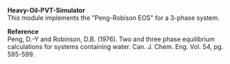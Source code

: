 <b>Heavy-Oil-PVT-Simulator</b> <br>
This module implements the "Peng-Robison EOS" for a 3-phase system. 

<b>Reference </b> <br>
Peng, D.-Y and Robinson, D.B. (1976). Two and three phase equilibrium calculations for systems containing water. Can. J. Chem. Eng. Vol. 54, pg. 595-599.  
